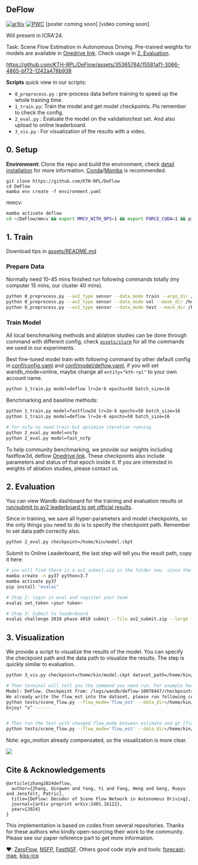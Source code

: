 DeFlow 
---

[![arXiv](https://img.shields.io/badge/arXiv-2401.16122-b31b1b.svg)](https://arxiv.org/abs/2401.16122) [![PWC](https://img.shields.io/endpoint.svg?url=https://paperswithcode.com/badge/deflow-decoder-of-scene-flow-network-in/scene-flow-estimation-on-argoverse-2)](https://paperswithcode.com/sota/scene-flow-estimation-on-argoverse-2?p=deflow-decoder-of-scene-flow-network-in) [poster coming soon] [video coming soon]

Will present in ICRA'24.

Task: Scene Flow Estimation in Autonomous Driving. Pre-trained weights for models are available in [Onedrive link](https://hkustconnect-my.sharepoint.com/:f:/g/personal/qzhangcb_connect_ust_hk/Et85xv7IGMRKgqrVeJEVkMoB_vxlcXk6OZUyiPjd4AArIg?e=lqRGhx). Check usage in [2. Evaluation](#2-evaluation).

https://github.com/KTH-RPL/DeFlow/assets/35365764/15581af1-3066-4865-bf72-1242a478b938

**Scripts** quick view in our scripts:

- `0_preprocess.py` : pre-process data before training to speed up the whole training time.
- `1_train.py`: Train the model and get model checkpoints. Pls remember to check the config.
- `2_eval.py` : Evaluate the model on the validation/test set. And also upload to online leaderboard.
- `3_vis.py` : For visualization of the results with a video.

## 0. Setup

**Environment**: Clone the repo and build the environment, check [detail installation](assets/README.md) for more information. [Conda](https://docs.conda.io/projects/miniconda/en/latest/)/[Mamba](https://github.com/mamba-org/mamba) is recommended.
```
git clone https://github.com/KTH-RPL/DeFlow
cd DeFlow
mamba env create -f environment.yaml
```

mmcv:
```bash
mamba activate deflow
cd ~/DeFlow/mmcv && export MMCV_WITH_OPS=1 && export FORCE_CUDA=1 && pip install -e .
```

## 1. Train

Download tips in [assets/README.md](assets/README.md#dataset-download)

### Prepare Data

Normally need 10-45 mins finished run following commands totally (my computer 15 mins, our cluster 40 mins).
```bash
python 0_preprocess.py --av2_type sensor --data_mode train --argo_dir /home/kin/data/av2 --output_dir /home/kin/data/av2/preprocess
python 0_preprocess.py --av2_type sensor --data_mode val --mask_dir /home/kin/data/av2/3d_scene_flow
python 0_preprocess.py --av2_type sensor --data_mode test --mask_dir /home/kin/data/av2/3d_scene_flow
```

### Train Model

All local benchmarking methods and ablation studies can be done through command with different config, check [`assets/slurm`](assets/slurm) for all the commands we used in our experiments.

Best fine-tuned model train with following command by other default config in [conf/config.yaml](conf/config.yaml) and [conf/model/deflow.yaml](conf/model/deflow.yaml), if you will set wandb_mode=online, maybe change all `entity="kth-rpl"` to your own account name.
```bash
python 1_train.py model=deflow lr=2e-6 epochs=50 batch_size=16
```

Benchmarking and baseline methods:
```bash
python 1_train.py model=fastflow3d lr=2e-6 epochs=50 batch_size=16
python 1_train.py model=deflow lr=2e-6 epochs=50 batch_size=16

# for nsfp no need train but optimize iteration running
python 2_eval.py model=nsfp 
python 2_eval.py model=fast_nsfp
```

To help community benchmarking, we provide our weights including fastflow3d, deflow [Onedrive link](https://hkustconnect-my.sharepoint.com/:f:/g/personal/qzhangcb_connect_ust_hk/Et85xv7IGMRKgqrVeJEVkMoB_vxlcXk6OZUyiPjd4AArIg?e=lqRGhx). These checkpoints also include parameters and status of that epoch inside it. If you are interested in weights of ablation studies, please contact us.

## 2. Evaluation

You can view Wandb dashboard for the training and evaluation results or [run/submit to av2 leaderboard to get official results](assets/README.md#leaderboard-submission).

Since in training, we save all hyper-parameters and model checkpoints, so the only things you need to do is to specify the checkpoint path. Remember to set data path correctly also.
```bash
python 2_eval.py checkpoint=/home/kin/model.ckpt
```

Submit to Online Leaderboard, the last step will tell you the result path, copy it here:
```bash
# you will find there is a av2_submit.zip in the folder now. since the env is different and conflict we set new one:
mamba create -n py37 python=3.7
mamba activate py37
pip install "evalai"

# Step 2: login in eval and register your team
evalai set_token <your token>

# Step 3: Submit to leaderboard
evalai challenge 2010 phase 4018 submit --file av2_submit.zip --large --private
```

## 3. Visualization

We provide a script to visualize the results of the model. You can specify the checkpoint path and the data path to visualize the results. The step is quickly similar to evaluation.

```bash
python 3_vis.py checkpoint=/home/kin/model.ckpt dataset_path=/home/kin/data/av2/preprocess/sensor/vis

# Then terminal will tell you the command you need run. For example here is the output of the above:
Model: DeFlow, Checkpoint from: /logs/wandb/deflow-10078447/checkpoints/epoch_35_seflow.ckpt
We already write the flow_est into the dataset, please run following commend to visualize the flow. Copy and paste it to your terminal:
python tests/scene_flow.py --flow_mode='flow_est' --data_dir=/home/kin/data/av2/preprocess/sensor/vis
Enjoy! ^v^ ------ 


# Then run the test with changed flow_mode between estimate and gt [flow_est, flow]
python tests/scene_flow.py --flow_mode='flow_est' --data_dir=/home/kin/data/av2/preprocess/sensor/vis
```

Note: ego_motion already compensated, so the visualization is more clear.

![](assets/docs/vis_res.png)

## Cite & Acknowledgements

```
@article{zhang2024deflow,
  author={Zhang, Qingwen and Yang, Yi and Fang, Heng and Geng, Ruoyu and Jensfelt, Patric},
  title={DeFlow: Decoder of Scene Flow Network in Autonomous Driving},
  journal={arXiv preprint arXiv:2401.16122},
  year={2024}
}
```

This implementation is based on codes from several repositories. Thanks for these authors who kindly open-sourcing their work to the community. Please see our paper reference part to get more information.

❤️: [ZeroFlow](https://github.com/kylevedder/zeroflow), [NSFP](https://github.com/Lilac-Lee/Neural_Scene_Flow_Prior), [FastNSF](https://github.com/Lilac-Lee/FastNSF). Others good code style and tools: [forecast-mae](https://github.com/jchengai/forecast-mae), [kiss-icp](https://github.com/PRBonn/kiss-icp)
